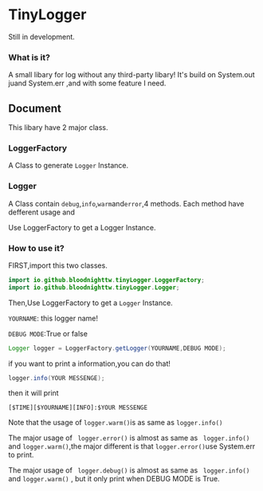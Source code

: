 # TinyLogger
Still in development.

### What is it?
A small libary for log without any third-party libary!
It's build on System.out  juand System.err ,and with some feature I need.

## Document

This libary have 2  major class.
### LoggerFactory 
A Class to generate ``Logger`` Instance.
### Logger
A Class contain ``debug``,``info``,``warm``and``error``,4 methods.
Each method have defferent usage and 


Use LoggerFactory to get a Logger Instance.

### How to use it?
FIRST,import this two classes.
```java
import io.github.bloodnighttw.tinyLogger.LoggerFactory;
import io.github.bloodnighttw.tinyLogger.Logger;
```
Then,Use LoggerFactory to get a ``Logger`` Instance.

``YOURNAME``: this logger name!

``DEBUG MODE``:True or false
```java
Logger logger = LoggerFactory.getLogger(YOURNAME,DEBUG MODE);
```
if you want to print a information,you can do that!
```java
logger.info(YOUR MESSENGE);
```
then it will print
```
[$TIME][$YOURNAME][INFO]:$YOUR MESSENGE
```
Note that the usage of  ``logger.warm()``is as same as ``logger.info()``

The major usage of `` logger.error()`` is almost as same as `` logger.info()`` and ``logger.warm()``,the major different is that ``logger.error()``use System.err to print.

The major usage of `` logger.debug()`` is almost as same as `` logger.info()`` and ``logger.warm()`` , but it only print when DEBUG MODE is True.


